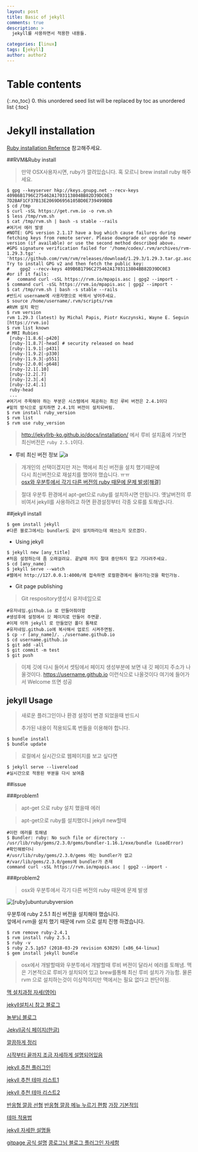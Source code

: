 ```yaml
---
layout: post
title: Basic of jekyll
comments: true
description: >
  jekyll를 사용하면서 적용한 내용들.

categories: [linux]
tags: [jekyll]
author: author2
---
```

# Table contents
{:.no_toc}
0. this unordered seed list will be replaced by toc as unordered list
{:toc}
# Jekyll installation

[Ruby installation Refernce](https://www.ruby-lang.org/ko/documentation/installation/)
참고해주세요.


##RVM&Ruby install
>만약 OSX사용자시면, ruby가 깔려있습니다. 혹 모르니 brew install ruby 해주세요.  
```shell
$ gpg --keyserver hkp://keys.gnupg.net --recv-keys 409B6B1796C275462A1703113804BB82D39DC0E3 7D2BAF1CF37B13E2069D6956105BD0E739499BDB
$ cd /tmp
$ curl -sSL https://get.rvm.io -o rvm.sh
$ less /tmp/rvm.sh
$ cat /tmp/rvm.sh | bash -s stable --rails
#여기서 에러 발생
#NOTE: GPG version 2.1.17 have a bug which cause failures during fetching keys from remote server. Please downgrade or upgrade to newer version (if available) or use the second method described above.
#GPG signature verification failed for '/home/codex/.rvm/archives/rvm-1.29.3.tgz' - 'https://github.com/rvm/rvm/releases/download/1.29.3/1.29.3.tar.gz.asc'! Try to install GPG v2 and then fetch the public key:
#    gpg2 --recv-keys 409B6B1796C275462A1703113804BB82D39DC0E3
#or if it fails:
#   command curl -sSL https://rvm.io/mpapis.asc | gpg2 --import -
$ command curl -sSL https://rvm.io/mpapis.asc | gpg2 --import -
$ cat /tmp/rvm.sh | bash -s stable --rails
#반드시 username에 사용자명으로 바꿔서 넣어주세요.
$ source /home/username/.rvm/scripts/rvm
#RVM 설치 확인
$ rvm version
rvm 1.29.3 (latest) by Michal Papis, Piotr Kuczynski, Wayne E. Seguin [https://rvm.io]
$ rvm list known
# MRI Rubies
 [ruby-]1.8.6[-p420]
 [ruby-]1.8.7[-head] # security released on head
 [ruby-]1.9.1[-p431]
 [ruby-]1.9.2[-p330]
 [ruby-]1.9.3[-p551]
 [ruby-]2.0.0[-p648]
 [ruby-]2.1[.10]
 [ruby-]2.2[.7]
 [ruby-]2.3[.4]
 [ruby-]2.4[.1]
 ruby-head
 ...
#여기서 주목해야 하는 부분은 시스템에서 제공하는 최신 루비 버전은 2.4.1이다
#밑의 방식으로 설치하면 2.4.1의 버전이 설치되버림.
$ rvm install ruby_version
$ rvm list
$ rvm use ruby_version
```
>http://jekyllrb-ko.github.io/docs/installation/ 에서 루비 설치홈에 가보면 최신버전은
>`ruby 2.5.1`이다.  
* 루비 최신 버전 정보
![a](assets/a.png)


>개개인의 선택이겠지만 저는 맥에서 최신 버전을 설치 했기때문에  
>다시 최신버전으로 재설치를 했어야 했습니다. ㅠㅠ  
>[osx와 우분투에서 각기 다른 버전의 ruby 때문에 문제 발생[해결]](#problem1)

>절대 우분투 환경에서 apt-get으로 ruby를 설치하시면 안됩니다.
>옛날버전의 루비여서 jekyll를 사용하려고 하면 환경설정부터 각종 오류를 토해냅니다.



##jekyll install

```shell
$ gem install jekyll
#다른 블로그에서는 bundler도 같이 설치하라는데 왜쓰는지 모르겠다.
```

* Using jekyll
```shell
$ jekyll new [any_title]
#처음 설정하는데 좀 오래걸려요. 끝날때 까지 절대 중단하지 말고 기다려주세요.
$ cd [any_name]
$ jekyll serve --watch
#웹에서 http://127.0.0.1:4000/에 접속하면 로컬환경에서 돌아가는것을 확인가능.
```

* Git page publishing
> Git respository생성시 유저네임으로
```shell
#유저네임.github.io 로 만들어줘야함
#생성후에 설정에서 깃 페이지로 만들어 주면끝.
#이제 아까 jekyll 로 만들었던 폴더 통채로
#유저네임.github.io에 복사해서 업로드 시켜주면됨.
$ cp -r [any_name]/. ./username.github.io
$ cd username.github.io
$ git add -all
$ git commit -m test
$ git push
```
> 이제 깃에 다시 들어서 셋팅에서 페이지 생성부분에 보면
> 내 깃 페이지 주소가 나올것이다.
> https://username.github.io 이런식으로 나올것이다 여기에 들어가서
> Welcome 뜨면 성공  



## jekyll Usage

> 새로운 플러그인이나 환경 설정이 변경 되었을때 반드시  
>
> 추가된 내용이 적용되도록 번들을 이용해야 합니다.

```shell
$ bundle install
$ bundle update
```

> 로컬에서 실시간으로 웹페이지를 보고 싶다면

```shell
$ jekyll serve --livereload
#실시간으로 적용된 부분을 다시 보여줌
```


##issue

###problem1

>apt-get 으로  ruby 설치 했을때 에러

> apt-get으로 ruby를 설치했더니
> jekyll new할때
```shell
#이런 에러를 토해냄
$ Bundler: ruby: No such file or directory --   
/usr/lib/ruby/gems/2.3.0/gems/bundler-1.16.1/exe/bundle (LoadError)
#확인해봤더니
#/usr/lib/ruby/gems/2.3.0/gems 에는 bundler가 없고
#/var/lib/gems/2.3.0/gems에 bundler가 존재
command curl -sSL https://rvm.io/mpapis.asc | gpg2 --import -
```

###problem2

>osx와 우분투에서 각기 다른 버전의 ruby 때문에 문제 발생

![[ruby]ubunturubyversion](assets/[ruby]ubunturubyversion.png)

우분투에 ruby 2.5.1 최신 버전을 설치해야 했습니다.  
앞에서 rvm을 설치 했기 때문에 rvm 으로 설치 진행 하겠습니다.
```shell
$ rvm remove ruby-2.4.1
$ rvm install ruby 2.5.1
$ ruby -v
$ ruby 2.5.1p57 (2018-03-29 revision 63029) [x86_64-linux]
$ gem install jekyll bundle
```

> osx에서 개발할때와 우분투에서 개발할때 루비 버젼이 달라서 에러를 토해냄.
> 맥은 기본적으로 루비가 설치되어 있고 brew를통해 최신 루비 설치가 가능함.
> 물론 rvm 으로 설치하는것이 이상적이지만 맥에서는 필요 없다고 판단이됨.


[맥 설치과정 자세(영어)](https://programminghistorian.org/lessons/building-static-sites-with-jekyll-github-pages)

[jekyll설치시 참고 블로그](https://xho95.github.io/blog/github/pages/jekyll/minima/theme/2017/03/04/Jekyll-Blog-with-Minima.html)

[놀부님 블로그](https://nolboo.kim/blog/2013/10/15/free-blog-with-github-jekyll/)

[Jekyll공식 페이지(한글)](http://jekyllrb-ko.github.io/)

[깔끔하게 정리](http://tech.kakao.com/2016/07/07/tech-blog-story/)

[시작부터 끝까지 조금 자세하게 설명되어있음](http://lawfully.kr/smart/jekyll.html#html-css-%EC%9E%90%EB%B0%94%EC%8A%A4%ED%81%AC%EB%A6%BD%ED%8A%B8-%ED%99%88%ED%8E%98%EC%9D%B4%EC%A7%80%EC%9D%98-%EA%B8%B0%EB%B3%B8)

[jekyll 추천 플러그인](http://xdesigns.net/2018/02/10-must-have-free-plugins-for-jekyll/)

[jekyll 추천 테마 리스트1](http://xdesigns.net/2016/04/jekyll-themes/)

[jekyll 추천 테마 리스트2](https://www.quora.com/What-are-the-best-Jekyll-themes?utm_medium=organic&utm_source=google_rich_qa&utm_campaign=google_rich_qa)





[반응형 깔끔 선형](https://github.com/CloudCannon/hydra-jekyll-template)
[반응형 깔끔 메뉴 누르기 편함](https://qwtel.com/hydejack/)
[가장 기본적임](https://chrisbobbe.github.io/jekyll-theme-prologue/)

[테마 적용법](https://junhobaik.github.io/jekyll-apply-theme/)

[jekyll 자세한 설명들](https://programminghistorian.org/lessons/building-static-sites-with-jekyll-github-pages)

[gitpage 공식 설명](https://help.github.com/categories/github-pages-basics/)
[콩로그님 블로그 플러그인 자세함](http://my2kong.net/2016/07/07/jekyll-blogging-theme/)